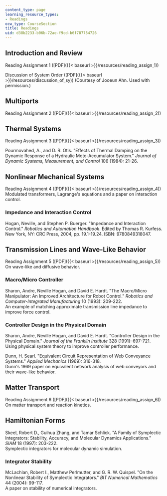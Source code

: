 ```yaml
---
content_type: page
learning_resource_types:
- Readings
ocw_type: CourseSection
title: Readings
uid: d38b2233-b06b-72ae-f9cd-b6f787754726
---
```


Introduction and Review
-----------------------

Reading Assignment 1 ([PDF]({{< baseurl >}}/resources/reading_assign_1))

Discussion of System Order ([PDF]({{< baseurl >}}/resources/discussion_of_sy)) (Courtesy of Jooeun Ahn. Used with permission.)

Multiports
----------

Reading Assignment 2 ([PDF]({{< baseurl >}}/resources/reading_assign_2))

Thermal Systems
---------------

Reading Assignment 3 ([PDF]({{< baseurl >}}/resources/reading_assign_3))

Pourmovahed, A., and D. R. Otis. "Effects of Thermal Damping on the Dynamic Response of a Hydraulic Moto-Accumulator System." _Journal of Dynamic Systems, Measurement, and Control_ 106 (1984): 21-26.

Nonlinear Mechanical Systems
----------------------------

Reading Assignment 4 ([PDF]({{< baseurl >}}/resources/reading_assign_4))  
Modulated transformers, Lagrange's equations and a paper on interaction control.

### Impedance and Interaction Control

Hogan, Neville, and Stephen P. Buerger. "Impedance and Interaction Control." _Robotics and Automation Handbook_. Edited by Thomas R. Kurfess. New York, NY: CRC Press, 2004, pp. 19.1-19.24. ISBN: 9780849318047.

Transmission Lines and Wave-Like Behavior
-----------------------------------------

Reading Assignment 5 ([PDF]({{< baseurl >}}/resources/reading_assign_5))  
On wave-like and diffusive behavior.

### Macro/Micro Controller

Sharon, Andre, Neville Hogan, and David E. Hardt. "The Macro/Micro Manipulator: An Improved Architecture for Robot Control." _Robotics and Computer-Integrated Manufacturing_ 10 (1993): 209-222.  
An example of matching approximate transmission line impedance to improve force control.

### Controller Design in the Physical Domain

Sharon, Andre, Neville Hogan, and David E. Hardt. "Controller Design in the Physical Domain." _Journal of the Franklin Institute_ 328 (1991): 697-721.  
Using physical system theory to improve controller performance.

Dunn, H. Searl. "Equivalent Circuit Representation of Web Conveyance Systems." _Applied Mechanics_ (1969): 316-318.  
Dunn's 1969 paper on equivalent network analysis of web conveyors and their wave-like behavior.

Matter Transport
----------------

Reading Assignment 6 ([PDF]({{< baseurl >}}/resources/reading_assign_6))  
On matter transport and reaction kinetics.

Hamiltonian Forms
-----------------

Skeel, Robert D., Guihua Zhang, and Tamar Schlick. "A Family of Symplectic Integrators: Stability, Accuracy, and Molecular Dynamics Applications." _SIAM_ 18 (1997): 203-222.  
Symplectic integrators for molecular dynamic simulation.

### Integrator Stability

McLachlan, Robert I., Matthew Perlmutter, and G. R. W. Quispel. "On the Nonlinear Stability of Symplectic Integrators." _BIT Numerical Mathematics_ 44 (2004): 99-117.  
A paper on stability of numerical integrators.
